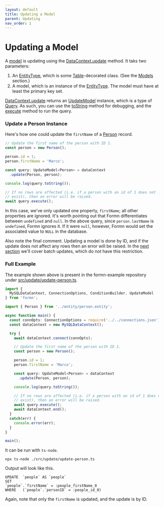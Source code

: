 ```yaml
---
layout: default
title: Updating a Model
parent: Updating
nav_order: 1
---
```


# Updating a Model

A [model](../models/) is updating using the
[DataContext.update](../../api-doc/latest/classes/datacontext.html#update)
method.  It taks two parameters:

1. An [EntityType](../../api-doc/latest/globals.html#entitytype), which is some
   [Table](../../api-doc/latest/globals.html#table)-decorated class.  (See the
   [Models](../models) section.)
2. A model, which is an instance of the
   [EntityType](../../api-doc/latest/globals.html#entitytype).  The model must
   have at least the primary key set.

[DataContext.update](../../api-doc/latest/classes/datacontext.html#update)
returns an [UpdateModel](../../api-doc/latest/classes/updatemodel.html)
instance, which is a type of [Query](../../api-doc/latest/classes/query.html).
As such, you can use the
[toString](../../api-doc/latest/classes/updatemodel.html#tostring) method for
debugging, and the
[execute](../../api-doc/latest/classes/updatemodel.html#execute) method to run
the query.

### Update a Person Instance

Here's how one could update the `firstName` of a
[Person](https://github.com/benbotto/formn-example/blob/master/src/entity/person.entity.ts)
record.

```typescript
// Update the first name of the person with ID 1.
const person = new Person();

person.id = 1;
person.firstName = 'Marco';

const query: UpdateModel<Person> = dataContext
  .update(Person, person);

console.log(query.toString());

// If no rows are affected (i.e. if a person with an id of 1 does not
// exist), then an error will be raised.
await query.execute();
```

In this case, we've only updated one property, `firstName`; all other
properties are ignored.  It's worth pointing out that Formn differentiates
between `undefined` and `null`.  In the above query, since `person.lastName` is
`undefined`, Formn ignores it.  If it were `null`, however, Formn would set the
associated value to `NULL` in the database.

Also note the final comment.  Updating a model is done by ID, and if the update
does not affect any rows then an error will be raised.  In the [next
section](./batch-updating.html) we'll cover batch updates, which do not have
this restriction.

### Full Example

The example shown above is present in the formn-example repository under
[src/update/update-person.ts](https://github.com/benbotto/formn-example/blob/master/src/update/update-person.ts).

```typescript
import {
  MySQLDataContext, ConnectionOptions, ConditionBuilder, UpdateModel
} from 'formn';

import { Person } from '../entity/person.entity';

async function main() {
  const connOpts: ConnectionOptions = require('../../connections.json');
  const dataContext = new MySQLDataContext();

  try {
    await dataContext.connect(connOpts);

    // Update the first name of the person with ID 1.
    const person = new Person();

    person.id = 1;
    person.firstName = 'Marco';

    const query: UpdateModel<Person> = dataContext
      .update(Person, person);

    console.log(query.toString());

    // If no rows are affected (i.e. if a person with an id of 1 does not
    // exist), then an error will be raised.
    await query.execute();
    await dataContext.end();
  }
  catch(err) {
    console.error(err);
  }
}

main();
```

It can be run with `ts-node`.

```
npx ts-node ./src/update/update-person.ts
```

Output will look like this.

```
UPDATE  `people` AS `people`
SET
`people`.`firstName` = :people_firstName_0
WHERE   (`people`.`personID` = :people_id_0)
```

Again, note that only the `firstName` is updated, and the update is by ID.

